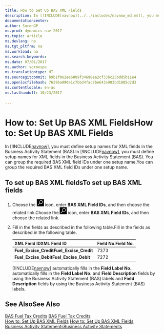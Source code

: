 ```yaml
---
title: How to Set Up BAS XML Fields
description: In [!INCLUDE[navnow](../../includes/navnow_md.md)], you must define setup names for XML fields in the Business Activity Statement (BAS). You can group the required BAS XML field IDs under one setup name.
documentationcenter: 
author: SorenGP
ms.prod: dynamics-nav-2017
ms.topic: article
ms.devlang: na
ms.tgt_pltfrm: na
ms.workload: na
ms.search.keywords: 
ms.date: 07/01/2017
ms.author: sgroespe
ms.translationtype: HT
ms.sourcegitcommit: b9b1f062ee6009f34698ea2cf33bc25bdd5b11e4
ms.openlocfilehash: 76295a990a1c7bbd4fac7be643a903bd1885d2d3
ms.contentlocale: en-au
ms.lasthandoff: 10/23/2017

---
```

# <a name="how-to-set-up-bas-xml-fields"></a><span data-ttu-id="7dad1-104">How to: Set Up BAS XML Fields</span><span class="sxs-lookup"><span data-stu-id="7dad1-104">How to: Set Up BAS XML Fields</span></span>
<span data-ttu-id="7dad1-105">In [!INCLUDE[navnow](../../includes/navnow_md.md)], you must define setup names for XML fields in the Business Activity Statement (BAS).</span><span class="sxs-lookup"><span data-stu-id="7dad1-105">In [!INCLUDE[navnow](../../includes/navnow_md.md)], you must define setup names for XML fields in the Business Activity Statement (BAS).</span></span> <span data-ttu-id="7dad1-106">You can group the required BAS XML field IDs under one setup name.</span><span class="sxs-lookup"><span data-stu-id="7dad1-106">You can group the required BAS XML field IDs under one setup name.</span></span>  

## <a name="to-set-up-bas-xml-fields"></a><span data-ttu-id="7dad1-107">To set up BAS XML fields</span><span class="sxs-lookup"><span data-stu-id="7dad1-107">To set up BAS XML fields</span></span>  

1.  <span data-ttu-id="7dad1-108">Choose the ![Search for Page or Report](../../media/ui-search/search_small.png "Search for Page or Report icon") icon, enter **BAS XML Field IDs**, and then choose the related link.</span><span class="sxs-lookup"><span data-stu-id="7dad1-108">Choose the ![Search for Page or Report](../../media/ui-search/search_small.png "Search for Page or Report icon") icon, enter **BAS XML Field IDs**, and then choose the related link.</span></span>  
2.  <span data-ttu-id="7dad1-109">Fill in the fields as described in the following table.</span><span class="sxs-lookup"><span data-stu-id="7dad1-109">Fill in the fields as described in the following table.</span></span>  

    |<span data-ttu-id="7dad1-110">**XML Field ID**</span><span class="sxs-lookup"><span data-stu-id="7dad1-110">**XML Field ID**</span></span>|<span data-ttu-id="7dad1-111">**Field No.**</span><span class="sxs-lookup"><span data-stu-id="7dad1-111">**Field No.**</span></span>|  
    |----------------------|-------------------|  
    |<span data-ttu-id="7dad1-112">**Fuel_Excise_Credit**</span><span class="sxs-lookup"><span data-stu-id="7dad1-112">**Fuel_Excise_Credit**</span></span>|<span data-ttu-id="7dad1-113">73</span><span class="sxs-lookup"><span data-stu-id="7dad1-113">73</span></span>|  
    |<span data-ttu-id="7dad1-114">**Fuel_Excise_Debit**</span><span class="sxs-lookup"><span data-stu-id="7dad1-114">**Fuel_Excise_Debit**</span></span>|<span data-ttu-id="7dad1-115">72</span><span class="sxs-lookup"><span data-stu-id="7dad1-115">72</span></span>|  

     [!INCLUDE[navnow](../../includes/navnow_md.md)]<span data-ttu-id="7dad1-116"> automatically fills in the **Field Label No.**</span><span class="sxs-lookup"><span data-stu-id="7dad1-116"> automatically fills in the **Field Label No.**</span></span> <span data-ttu-id="7dad1-117">and **Field Description** fields by using the Business Activity Statement (BAS) labels.</span><span class="sxs-lookup"><span data-stu-id="7dad1-117">and **Field Description** fields by using the Business Activity Statement (BAS) labels.</span></span>  

## <a name="see-also"></a><span data-ttu-id="7dad1-118">See Also</span><span class="sxs-lookup"><span data-stu-id="7dad1-118">See Also</span></span>  
 <span data-ttu-id="7dad1-119">[BAS Fuel Tax Credits](bas-fuel-tax-credits.md) </span><span class="sxs-lookup"><span data-stu-id="7dad1-119">[BAS Fuel Tax Credits](bas-fuel-tax-credits.md) </span></span>  
 <span data-ttu-id="7dad1-120">[How to: Set Up BAS XML Fields]() </span><span class="sxs-lookup"><span data-stu-id="7dad1-120">[How to: Set Up BAS XML Fields]() </span></span>  
 [<span data-ttu-id="7dad1-121">Business Activity Statements</span><span class="sxs-lookup"><span data-stu-id="7dad1-121">Business Activity Statements</span></span>](business-activity-statements.md)

